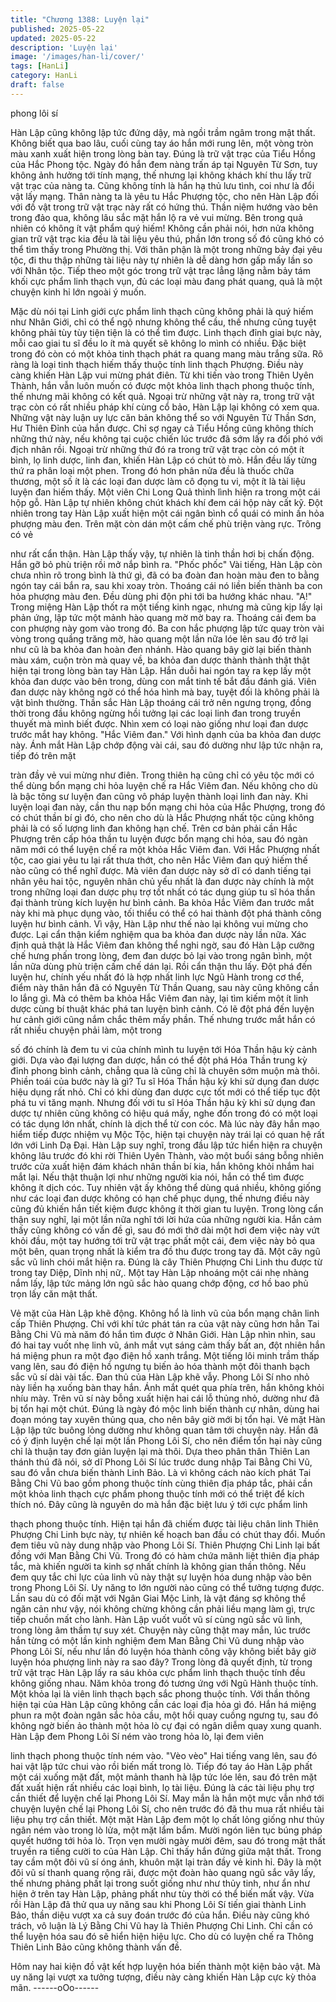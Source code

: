 ```yaml
---
title: "Chương 1388: Luyện lại"
published: 2025-05-22
updated: 2025-05-22
description: 'Luyện lại'
image: '/images/han-li/cover/'
tags: [HanLi]
category: HanLi
draft: false
---
```


phong lôi sí

Hàn Lập cũng không lập tức đứng dậy, mà ngồi trầm ngâm trong
mật thất.
Không biết qua bao lâu, cuối cùng tay áo hắn mới rung lên, một
vòng tròn màu xanh xuất hiện trong lòng bàn tay.
Đúng là trữ vật trạc của Tiểu Hồng của Hắc Phong tộc.
Ngày đó hắn đem nàng trấn áp tại Nguyên Từ Sơn, tuy không
ảnh hưởng tới tính mạng, thế nhưng lại không khách khí thu lấy
trữ vật trạc của nàng ta.
Cũng không tính là hắn hạ thủ lưu tình, coi như là đổi vật lấy
mạng.
Thân nàng ta là yêu tu Hắc Phượng tộc, cho nên Hàn Lập đối với
đồ vật trong trữ vật trạc này rất có hứng thú.
Thần niệm hướng vào bên trong đảo qua, không lâu sắc mặt hắn
lộ ra vẻ vui mừng.
Bên trong quả nhiên có không ít vật phẩm quý hiếm!
Không cần phải nói, hơn nửa không gian trữ vật trạc kia đều là tài
liệu yêu thú, phần lớn trong số đó cũng khó có thể tìm thấy trong
Phường thị. Với thân phận là một trong những bảy đại yêu tộc, đi
thu thập những tài liệu này tự nhiên là dễ dàng hơn gấp mấy lần
so với Nhân tộc. Tiếp theo một góc trong trữ vật trạc lẳng lặng
nằm bảy tám khối cực phẩm linh thạch vụn, đủ các loại màu đang
phát quang, quả là một chuyện kinh hỉ lớn ngoài ý muốn.

Mặc dù nói tại Linh giới cực phẩm linh thạch cũng không phải là
quý hiếm như Nhân Giới, chỉ có thể ngộ nhưng không thể cầu,
thế nhưng cũng tuyệt không phải tùy tùy tiện tiện là có thể tìm
được. Linh thạch đỉnh giai bực này, mỗi cao giai tu sĩ đều lo ít mà
quyết sẽ không lo mình có nhiều.
Đặc biệt trong đó còn có một khỏa tinh thạch phát ra quang mang
màu trắng sữa. Rõ ràng là loại tinh thạch hiếm thấy thuộc tính linh
thạch Phượng.
Điều này càng khiến Hàn Lập vui mừng phát điên.
Từ khi tiến vào trong Thiên Uyên Thành, hắn vẫn luôn muốn có
được một khỏa linh thạch phong thuộc tính, thế nhưng mãi không
có kết quả.
Ngoại trừ những vật này ra, trong trữ vật trạc còn có rất nhiều
pháp khí cùng cổ bảo, Hàn Lập lại không có xem qua. Những vật
này luận uy lực căn bản không thể so với Nguyên Từ Thần Sơn,
Hư Thiên Đỉnh của hắn được.
Chỉ sợ ngay cả Tiểu Hồng cũng không thích những thứ này, nếu
không tại cuộc chiến lúc trước đã sớm lấy ra đối phó với địch
nhân rồi.
Ngoại trừ những thứ đó ra trong trữ vật trạc còn có một ít bình, lọ
linh dược, linh đan, khiến Hàn Lập có chút tò mò.
Hắn đều lấy từng thứ ra phân loại một phen. Trong đó hơn phân
nửa đều là thuốc chữa thương, một số ít là các loại đan dược làm
cô đọng tu vi, một ít là tài liệu luyện đan hiếm thấy.
Một viên Chi Long Quả thình lình hiện ra trong một cái hộp gỗ.
Hàn Lập tự nhiên không chút khách khí đem cái hộp này cất kỹ.
Đột nhiên trong tay Hàn Lập xuất hiện một cái ngân bình cổ quái
có minh ấn hỏa phượng màu đen.
Trên mặt còn dán một cấm chế phù triện vàng rực. Trông có vẻ

như rất cẩn thận.
Hàn Lập thấy vậy, tự nhiên là tinh thần hơi bị chấn động.
Hắn gỡ bỏ phù triện rồi mở nắp bình ra.
"Phốc phốc" Vài tiếng, Hàn Lập còn chưa nhìn rõ trong bình là
thứ gì, đã có ba đoàn đan hoàn màu đen to bằng ngón tay cái bắn
ra, sau khi xoay tròn. Thoáng cái nó liền biến thành ba con hỏa
phượng màu đen. Đều dùng phi độn phi tới ba hướng khác nhau.
"A!"
Trong miệng Hàn Lập thốt ra một tiếng kinh ngạc, nhưng mà cũng
kịp lấy lại phản ứng, lập tức một mảnh hào quang mờ mờ bay ra.
Thoáng cái đem ba con phượng này gom vào trong đó.
Ba con hắc phượng lập tức quay tròn vài vòng trong quầng trăng
mờ, hào quang một lần nữa lóe lên sau đó trở lại như cũ là ba
khỏa đan hoàn đen nhánh.
Hào quang bây giờ lại biến thành màu xám, cuộn tròn mà quay
về, ba khỏa đan dược thành thành thật thật hiện tại trong lòng
bàn tay Hàn Lập.
Hắn duỗi hai ngón tay ra kẹp lấy một khỏa đan dược vào bên
trong, dùng con mắt tinh tế bắt đầu đánh giá.
Viên đan dược này không ngờ có thể hóa hình mà bay, tuyệt đối
là không phải là vật bình thường.
Thần sắc Hàn Lập thoáng cái trở nên ngưng trọng, đồng thời
trong đầu không ngừng hồi tưởng lại các loại linh đan trong truyền
thuyết mà mình biết được. Nhìn xem có loại nào giống như loại
đan dược trước mắt hay không.
"Hắc Viêm đan."
Với hình dạnh của ba khỏa đan dược này. Ánh mắt Hàn Lập chớp
động vài cái, sau đó dường như lập tức nhận ra, tiếp đó trên mặt

tràn đầy vẻ vui mừng như điên.
Trong thiên hạ cũng chỉ có yêu tộc mới có thể dùng bổn mạng chi
hỏa luyện chế ra Hắc Viêm đan. Nếu không cho dù là bậc tông sư
luyện đan cũng vô pháp luyện thành loại linh đan này.
Khi luyện loại đan này, cần thu nạp bổn mạng chi hỏa của Hắc
Phượng, trong đó có chút thần bí gì đó, cho nên cho dù là Hắc
Phượng nhất tộc cũng không phải là có số lượng linh đan không
hạn chế. Trên cơ bản phải cần Hắc Phượng trên cấp hóa thần tu
luyện được bổn mạng chi hỏa, sau đó ngàn năm mới có thể luyện
chế ra một khỏa Hắc Viêm đan.
Với Hắc Phượng nhất tộc, cao giai yêu tu lại rất thưa thớt, cho
nên Hắc Viêm đan quý hiếm thế nào cũng có thể nghĩ được. Mà
viên đan dược này sở dĩ có danh tiếng tại nhân yêu hai tộc,
nguyên nhân chủ yếu nhất là đan dược này chính là một trong
những loại đan dược phụ trợ tốt nhất có tác dụng giúp tu sĩ hóa
thần đại thành trùng kích luyện hư bình cảnh.
Ba khỏa Hắc Viêm đan trước mắt này khi mà phục dụng vào, tối
thiểu có thể có hai thành đột phá thành công luyện hư bình cảnh.
Vì vậy, Hàn Lập như thế nào lại không vui mừng cho được.
Lại cẩn thận kiểm nghiệm qua ba khỏa đan dược này lần nữa.
Xác định quả thật là Hắc Viêm đan không thể nghi ngờ, sau đó
Hàn Lập cưỡng chế hưng phấn trong lòng, đem đan dược bỏ lại
vào trong ngân bình, một lần nữa dùng phù triện cấm chế dán lại.
Rồi cẩn thận thu lấy.
Đột phá đến luyện hư, chính yếu nhất đó là hợp nhất linh lực Ngũ
Hành trong cơ thể, điểm này thân hắn đã có Nguyên Từ Thần
Quang, sau này cũng không cần lo lắng gì.
Mà có thêm ba khỏa Hắc Viêm đan này, lại tìm kiếm một ít linh
dược cùng bí thuật khác phá tan luyện bình cảnh. Có lẽ đột phá
đến luyện hư cảnh giới cũng nắm chắc thêm mấy phần.
Thế nhưng trước mắt hắn có rất nhiều chuyện phải làm, một trong

số đó chính là đem tu vi của chính mình tu luyện tới Hóa Thần
hậu kỳ cảnh giới. Dựa vào đại lượng đan dược, hắn có thể đột
phá Hóa Thần trung kỳ đỉnh phong bình cảnh, chẳng qua là cũng
chỉ là chuyên sớm muộn mà thôi.
Phiền toái của bước này là gì? Tu sĩ Hóa Thần hậu kỳ khi sử
dụng đan dược hiệu dụng rất nhỏ. Chỉ có khi dùng đan dược cực
tốt mới có thể tiếp tục đột phá tu vi tăng mạnh.
Nhưng đối với tu sĩ Hóa Thần hậu kỳ khi sử dụng đan dược tự
nhiên cũng không có hiệu quá mấy, nghe đồn trong đó có một loại
có tác dụng lớn nhất, chính là dịch thể từ con cóc. Mà lúc này đây
hắn mạo hiểm tiếp được nhiệm vụ Mộc Tộc, hiện tại chuyện này
trái lại có quan hệ rất lớn với Linh Dạ Đại.
Hàn Lập suy nghĩ, trong đầu lập tức hiển hiện ra chuyện không
lâu trước đó khi rời Thiên Uyên Thành, vào một buổi sáng bỗng
nhiên trước cửa xuất hiện đám khách nhân thần bí kia, hắn không
khỏi nhắm hai mắt lại.
Nếu thật thuận lợi như những người kia nói, hắn có thể tìm được
không ít dịch cóc. Tuy nhiên vật ấy không thể dùng quá nhiều,
không giống như các loại đan dược không có hạn chế phục dụng,
thế nhưng điều này cũng đủ khiến hắn tiết kiệm được không ít
thời gian tu luyện.
Trong lòng cẩn thận suy nghĩ, lại một lần nữa nghĩ tới lời hứa của
những người kia. Hắn cảm thấy cũng không có vấn đề gì, sau đó
mới thở dài một hơi đem việc này vứt khỏi đầu, một tay hướng tới
trữ vật trạc phất một cái, đem việc này bỏ qua một bên, quan
trọng nhất là kiểm tra đồ thu được trong tay đã.
Một cây ngũ sắc vũ linh chói mắt hiện ra.
Đúng là cây Thiên Phượng Chi Linh thu được từ trong tay Diệp,
Dĩnh nhị nữ,.
Một tay Hàn Lập nhoáng một cái nhẹ nhàng nắm lấy, lập tức
mảng lớn ngũ sắc hào quang chớp động, cơ hồ bao phủ trọn lấy
căn mật thất.

Vẻ mặt của Hàn Lập khẽ động.
Không hổ là linh vũ của bổn mạng chân linh cấp Thiên Phượng.
Chỉ với khí tức phát tán ra của vật này cũng hơn hẳn Tai Bằng Chi
Vũ mà năm đó hắn tìm được ở Nhân Giới.
Hàn Lập nhìn nhìn, sau đó hai tay vuốt nhẹ linh vũ, ánh mắt vụt
sáng cảm thấy bất an, đột nhiên hắn há miệng phun ra một đạo
điện hồ xanh trắng.
Một tiếng lôi minh trầm thấp vang lên, sau đó điện hồ ngưng tụ
biến ảo hóa thành một đôi thanh bạch sắc vũ sí dài vài tấc.
Đan thủ của Hàn Lập khẽ vẫy. Phong Lôi Sí nho nhỏ này liền hạ
xuống bàn thay hắn.
Ánh mắt quét qua phía trên, hắn không khỏi nhíu mày.
Trên vũ sí này bỗng xuất hiện hai cái lỗ thủng nhỏ, dường như đã
bị tổn hại một chút.
Đúng là ngày đó mộc linh biến thành cự nhân, dùng hai đoạn
móng tay xuyên thủng qua, cho nên bây giờ mới bị tổn hại.
Vẻ mặt Hàn Lập lập tức buông lỏng dường như không quan tâm
tới chuyện này.
Hắn đã có ý định luyện chế lại một lần Phong Lôi Sí, cho nên
điểm tổn hại này cũng chỉ là thuận tay đơn giản luyện lại mà thôi.
Dựa theo phân thân Thiên Lan thánh thú đã nói, sở dĩ Phong Lôi
Sí lúc trước dung nhập Tai Bằng Chi Vũ, sau đó vẫn chưa biến
thành Linh Bảo. Là vì không cách nào kích
phát Tai Bằng Chi Vũ bao gồm phong thuộc tính cùng thiên địa
pháp tắc, phải cần một khỏa linh thạch cực phẩm phong thuộc
tính mới có thể triệt để kích thích nó.
Đây cũng là nguyên do mà hắn đặc biệt lưu ý tới cực phẩm linh

thạch phong thuộc tính.
Hiện tại hắn đã chiếm được tài liệu chân linh Thiên Phượng Chi
Linh bực này, tự nhiên kế hoạch ban đầu có chút thay đổi.
Muốn đem tiêu vũ này dung nhập vào Phong Lôi Sí.
Thiên Phượng Chi Linh lại bất đồng với Man Bằng Chi Vũ. Trong
đó có hàm chứa mãnh liệt thiên địa pháp tắc, mà khiến người ta
kinh sợ nhất chính là không gian thần thông. Nếu đem quy tắc chi
lực của linh vũ này thật sự luyện hóa dung nhập vào bên trong
Phong Lôi Sí. Uy năng to lớn người nào cũng có thể tưởng tượng
được.
Lần sau dù có đối mặt với Ngân Giai Mộc Linh, là vật đáng sợ
không thể ngăn cản như vậy, nói không chừng không cần phải
liều mạng làm gì, trực tiếp chuồn mất cho lành.
Hàn Lập vuốt vuốt vũ sí cùng ngũ sắc vũ linh, trong lòng âm thầm
tự suy xét.
Chuyện này cũng thật may mắn, lúc trước hắn từng có một lần
kinh nghiệm đem Man Bằng Chi Vũ dung nhập vào Phong Lôi Sí,
nếu như lần đó luyện hóa thành công vậy không biết bây giờ
luyện hóa phượng linh này ra sao đây?
Trong lòng đã quyết định, từ trong trữ vật trạc Hàn Lập lấy ra sáu
khỏa cực phẩm linh thạch thuộc tính đều không giống nhau.
Năm khỏa trong đó tương ứng với Ngũ Hành thuộc tính. Một khỏa
lại là viên linh thạch bạch sắc phong thuộc tính.
Với thần thông hiện tại của Hàn Lập cũng không cần các loại địa
hỏa gì đó.
Hắn há miệng phun ra một đoàn ngân sắc hỏa cầu, một hồi quay
cuồng ngưng tụ, sau đó không ngờ biến ảo thành một hỏa lò cự
đại có ngân diễm quay xung quanh.
Hàn Lập đem Phong Lôi Sí ném vào trong hỏa lò, lại đem viên

linh thạch phong thuộc tính ném vào.
"Vèo vèo" Hai tiếng vang lên, sau đó hai vật lập tức chui vào rồi
biến mất trong lò.
Tiếp đó tay áo Hàn Lập phất một cái xuống mặt đất, một mảnh
thanh hà lập tức lóe lên, sau đó trên mặt đất xuất hiện rất nhiều
các loại bình, lọ tài liệu.
Đúng là các tài liệu phụ trợ cần thiết để luyện chế lại Phong Lôi
Sí.
May mắn là hắn một mực vẫn nhớ tới chuyện luyện chế lại Phong
Lôi Sí, cho nên trước đó đã thu mua rất nhiều tài liệu phụ trợ cần
thiết.
Một mặt Hàn Lập đem một lọ chất lỏng giống như thủy ngân ném
vào trong lò lửa, một mặt lẩm bẩm. Mười ngón liên tục búng pháp
quyết hướng tới hỏa lò.
Trọn vẹn mười ngày mười đêm, sau đó trong mật thất truyền ra
tiếng cười to của Hàn Lập.
Chỉ thấy hắn đứng giữa mật thất. Trong tay cầm một đôi vũ sí óng
ánh, khuôn mặt lại tràn đầy vẻ kinh hỉ.
Đây là một đôi vũ sí thanh quang rộng rãi, được một đoàn hào
quang ngũ sắc vây lấy, thế nhưng phảng phất lại trong suốt giống
như như thủy tinh, như ẩn như hiện ở trên tay Hàn Lập, phảng
phất như tùy thời có thể biến mất vậy.
Vừa rồi Hàn Lập đã thử qua uy năng sau khi Phong Lôi Sí tiến
giai thành Linh Bảo, thần diệu vượt xa cả suy đoán trước đó của
hắn.
Điều này cũng khó trách, vô luận là Lý Bằng Chi Vũ hay là Thiên
Phượng Chi Linh. Chỉ cần có thể luyện hóa sau đó sẽ hiển hiện
hiệu lực. Cho dù có luyện chế ra Thông Thiên Linh Bảo cũng
không thành vấn đề.

Hôm nay hai kiện đồ vật kết hợp luyện hóa biến thành một kiện
bảo vật. Mà uy năng lại vượt xa tưởng tượng, điều này càng
khiến Hàn Lập cực kỳ thỏa mãn.
------oOo------
